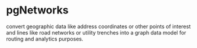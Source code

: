 # pgNetworks
convert geographic data like address coordinates or other points of interest and lines like road networks or utility trenches into a graph data model for routing and analytics purposes.
